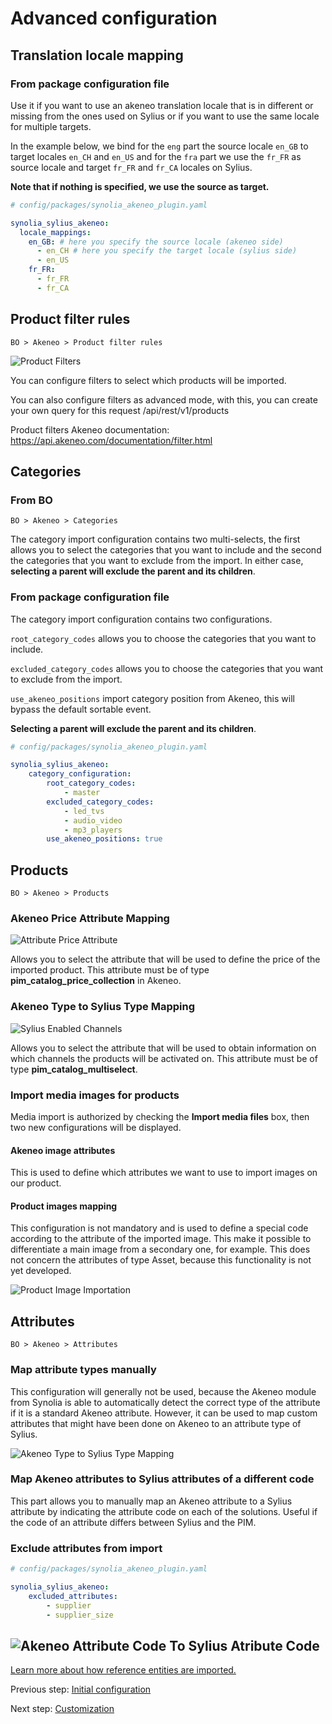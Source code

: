 # Advanced configuration

## Translation locale mapping

### From package configuration file

Use it if you want to use an akeneo translation locale that is in different or missing from the ones used on Sylius or if you want to use the same locale for multiple targets.

In the example below, we bind for the `eng` part the source locale `en_GB` to target locales `en_CH` and `en_US` and for the `fra` part we use the `fr_FR` as source locale and target `fr_FR` and `fr_CA` locales on Sylius.

**Note that if nothing is specified, we use the source as target.**

```yaml
# config/packages/synolia_akeneo_plugin.yaml

synolia_sylius_akeneo:
  locale_mappings:
    en_GB: # here you specify the source locale (akeneo side)
      - en_CH # here you specify the target locale (sylius side)
      - en_US
    fr_FR:
      - fr_FR
      - fr_CA
```

## Product filter rules

    BO > Akeneo > Product filter rules

![Product Filters](media/product_filters.png)

You can configure filters to select which products will be imported. 

You can also configure filters as advanced mode, with this, you can create your own query for
this request /api/rest/v1/products

Product filters Akeneo documentation: https://api.akeneo.com/documentation/filter.html


## Categories

### From BO

    BO > Akeneo > Categories

The category import configuration contains two multi-selects, the first allows you to select the categories that you want to include and the second the categories that you want to exclude from the import. In either case, **selecting a parent will exclude the parent and its children**.

### From package configuration file

The category import configuration contains two configurations.

`root_category_codes` allows you to choose the categories that you want to include.

`excluded_category_codes` allows you to choose the categories that you want to exclude from the import.

`use_akeneo_positions` import category position from Akeneo, this will bypass the default sortable event.

**Selecting a parent will exclude the parent and its children**.

```yaml
# config/packages/synolia_akeneo_plugin.yaml

synolia_sylius_akeneo:
    category_configuration:
        root_category_codes:
            - master
        excluded_category_codes:
            - led_tvs
            - audio_video
            - mp3_players
        use_akeneo_positions: true
```


## Products

    BO > Akeneo > Products

### Akeneo Price Attribute Mapping

![Attribute Price Attribute](media/akeneo_price_attribute.png)

Allows you to select the attribute that will be used to define the price of the imported product.
This attribute must be of type **pim_catalog_price_collection** in Akeneo.

### Akeneo Type to Sylius Type Mapping

![Sylius Enabled Channels](media/sylius_enabled_channels.png)

Allows you to select the attribute that will be used to obtain information on which channels the products will be activated on.
This attribute must be of type **pim_catalog_multiselect**.

### Import media images for products

Media import is authorized by checking the **Import media files** box, then two new configurations will be displayed.

#### Akeneo image attributes

This is used to define which attributes we want to use to import images on our product.

#### Product images mapping

This configuration is not mandatory and is used to define a special code according to the attribute of the imported image. 
This make it possible to differentiate a main image from a secondary one, for example. This does not concern the attributes of type Asset, because this functionality is not yet developed.

![Product Image Importation](media/product_images.png)


## Attributes

    BO > Akeneo > Attributes

### Map attribute types manually

This configuration will generally not be used, because the Akeneo module from Synolia is able to automatically detect the correct type of the attribute if it is a standard Akeneo attribute. However, it can be used to map custom attributes that might have been done on Akeneo to an attribute type of Sylius.

![Akeneo Type to Sylius Type Mapping](media/akeneo_type_mapping.png)

### Map Akeneo attributes to Sylius attributes of a different code

This part allows you to manually map an Akeneo attribute to a Sylius attribute by indicating the attribute code on each of the solutions. Useful if the code of an attribute differs between Sylius and the PIM.

### Exclude attributes from import

```yaml
# config/packages/synolia_akeneo_plugin.yaml

synolia_sylius_akeneo:
    excluded_attributes:
        - supplier
        - supplier_size
```

![Akeneo Attribute Code To Sylius Atribute Code](media/akeneo_attribute_to_sylius_code.png)
---

[Learn more about how reference entities are imported.](reference_entity/REFERENCE_ENTITY.md)

Previous step: [Initial configuration](CONFIGURE.md)

Next step: [Customization](CUSTOMIZE.md)
